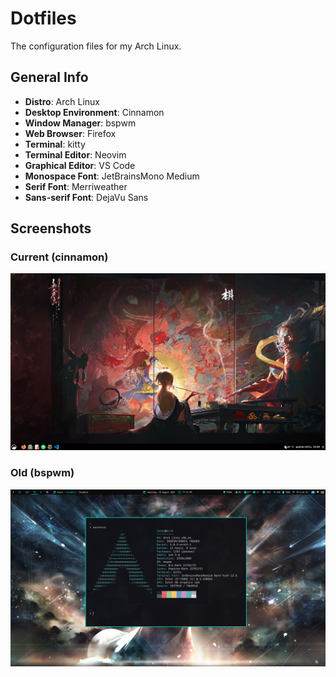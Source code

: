 # Dotfiles
The configuration files for my Arch Linux.

## General Info
- **Distro**: Arch Linux
- **Desktop Environment**: Cinnamon
- **Window Manager**: bspwm
- **Web Browser**: Firefox
- **Terminal**: kitty
- **Terminal Editor**: Neovim
- **Graphical Editor**: VS Code
- **Monospace Font**: JetBrainsMono Medium
- **Serif Font**: Merriweather
- **Sans-serif Font**: DejaVu Sans
## Screenshots

### Current (cinnamon)
![Cinnamon Screenshot](cinnamon_screenshot.png)

### Old (bspwm)
![BSPWM Screenshot](bspwm_screenshot.png)
